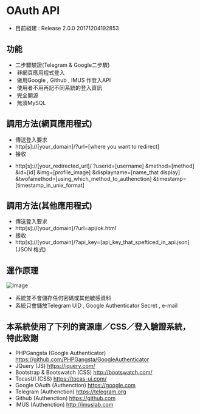 # OAuth API
- 目前組建 : Release 2.0.0 20171204192853
## 功能
-  二步驟驗證(Telegram & Google二步驟)
-  非網頁應用程式登入
-  做用Google , Github , IMUS 作登入API
-  使用者不用再記不同系統的登入資訊
-  完全開源
-  無須MySQL

## 調用方法(網頁應用程式)
- 傳送登入要求
- http[s]://[your_domain]/?url=[where you want to redirect]
- 接收
* http[s]://[your_redirected_url]/
 ?userid=[username]
 &method=[method]
 &id=[id]
 &img=[profile_image]
 &displayname=[name_that display]
 &twofamethod=[using_which_method_to_authenction]
 &timestamp=[timestamp_in_unix_format]

## 調用方法(其他應用程式)
- 傳送登入要求
- http[s]://[your_domain]/?url=api/ok.html
- 接收
- http[s]://[your_domain]/?api_key=[api_key_that_spefticed_in_api.json] (JSON 格式)

## 運作原理
![Image](http://i.imgur.com/91YxEj6.png)
- 系統並不會儲存任何密碼或其他敏感資料
- 系統只會儲放Telegram UID , Google Authenticator Secret , e-mail

## 本系統使用了下列的資源庫／CSS／登入驗證系統，特此致謝
- PHPGangsta (Google Authenticator) https://github.com/PHPGangsta/GoogleAuthenticator
- JQuery (JS) https://jquery.com/
- Bootstrap & Bootswatch (CSS) http://bootswatch.com/
- TocasUI (CSS) https://tocas-ui.com/
- Google OAuth (Authenction) https://google.com
- Telegram (Authenction) https://telegram.org
- Github (Authenction) https://github.com
- IMUS (Authenction) http://imuslab.com

